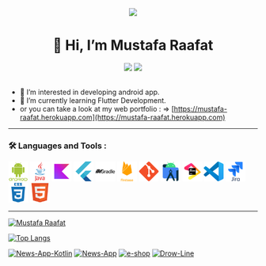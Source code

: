 <div id="header" align="center">
  <img src="https://media.giphy.com/media/v1.Y2lkPTc5MGI3NjExa2tkemZ1eXF0dGRiZXJvdnR5am55ejhqaWs0dTBxd2M4ZW9udjlqZiZlcD12MV9pbnRlcm5hbF9naWZfYnlfaWQmY3Q9cw/Y4bzv6DYbYzy8jDnoW/giphy.gif" width="100"/>
 <h1> 👋 Hi, I’m Mustafa Raafat</h1> <a href="https://www.linkedin.com/in/mustafa-raafat-hussein-276b42183"><img src="https://img.shields.io/badge/LinkedIn-blue?logo=linkedin&logoColor=white&style=for-the-badge"/></a> <a href="mailto:mustafa.raft2@gmail.com"><img src="https://img.shields.io/badge/gmail-white?style=for-the-badge&logo=gmail"/></a><br>
<img src="https://komarev.com/ghpvc/?username=MustafaRaafat&style=flat-square&color=blue" alt=""/>
</div>


- 👀 I’m interested in developing android app.
- 🌱 I’m currently learning Flutter Development.
- or you can take a look at my web portfolio : ⇒ [https://mustafa-raafat.herokuapp.com](https://mustafa-raafat.herokuapp.com)  

---
### :hammer_and_wrench: Languages and Tools :
<div>
  <img src="https://github.com/devicons/devicon/blob/master/icons/android/android-plain-wordmark.svg" title="Android" width="40" height="40"/>
  <img src="https://github.com/devicons/devicon/blob/master/icons/java/java-original-wordmark.svg" title="Java" alt="Java" width="40" height="40"/>
  <img src="https://github.com/devicons/devicon/blob/master/icons/kotlin/kotlin-original.svg" title="Kotlin" width="40" height="40"/>
  <img src="https://github.com/devicons/devicon/blob/master/icons/flutter/flutter-original.svg" title="Flutter" alt="Flutter" width="40" height="40"/>
  <img src="https://github.com/devicons/devicon/blob/master/icons/gradle/gradle-plain-wordmark.svg" title="Gradle" width="40" height="40"/>
  <img src="https://github.com/devicons/devicon/blob/master/icons/firebase/firebase-plain-wordmark.svg" title="Firebase" alt="Firebase" width="40" height="40"/>
  <img src="https://github.com/devicons/devicon/blob/master/icons/git/git-original.svg" title="Git" **alt="Git" width="40" height="40"/>
  <img src="https://github.com/devicons/devicon/blob/master/icons/androidstudio/androidstudio-original.svg" title="Android Studio" width="40" height="40"/>
  <img src="https://github.com/devicons/devicon/blob/master/icons/jetbrains/jetbrains-original.svg" title="jetBrains" width="40" height="40"/>
  <img src="https://github.com/devicons/devicon/blob/master/icons/vscode/vscode-original.svg" title="vsCode" width="40" height="40"/>
  <img src="https://github.com/devicons/devicon/blob/master/icons/jira/jira-original-wordmark.svg" title="Jira" width="40" height="40"/>
  <img src="https://github.com/devicons/devicon/blob/master/icons/css3/css3-plain-wordmark.svg"  title="CSS3" alt="CSS" width="40" height="40"/>
  <img src="https://github.com/devicons/devicon/blob/master/icons/html5/html5-original.svg" title="HTML5" alt="HTML" width="40" height="40"/>
</div>

---

[![Mustafa Raafat](https://github-readme-stats.vercel.app/api?username=MustafaRaafat&count_private=true&theme=jolly&hide_border=true&hide=contribs,prs,issues,stars&show_icons=true "Mustafa Raafat")](https://github.com/MustafaRaafat) 

[![Top Langs](https://github-readme-stats.vercel.app/api/top-langs/?username=MustafaRaafat&layout=compact&langs_count=4&theme=jolly&hide_border=true)](https://github.com/MustafaRaafat)

[![News-App-Kotlin](https://github-readme-stats.vercel.app/api/pin/?username=MustafaRaafat&repo=News-App-Kotlin&show_owner=true&theme=jolly&hide_border=true "News-App-Kotlin")](https://github.com/MustafaRaafat/News-App-Kotlin)
[![News-App](https://github-readme-stats.vercel.app/api/pin/?username=MustafaRaafat&repo=News-App&show_owner=true&theme=jolly&hide_border=true "News-App")](https://github.com/MustafaRaafat/News-App)
[![e-shop](https://github-readme-stats.vercel.app/api/pin/?username=MustafaRaafat&repo=the-e-shop&show_owner=true&theme=jolly&hide_border=true "e-shop")](https://github.com/MustafaRaafat/The-e-shop) 
[![Drow-Line](https://github-readme-stats.vercel.app/api/pin/?username=MustafaRaafat&repo=Drow-Line&show_owner=true&theme=jolly&hide_border=true "Drow-Line")](https://github.com/MustafaRaafat/Drow-Line)




<!--- 💞️ I’m looking to collaborate on ...--->
